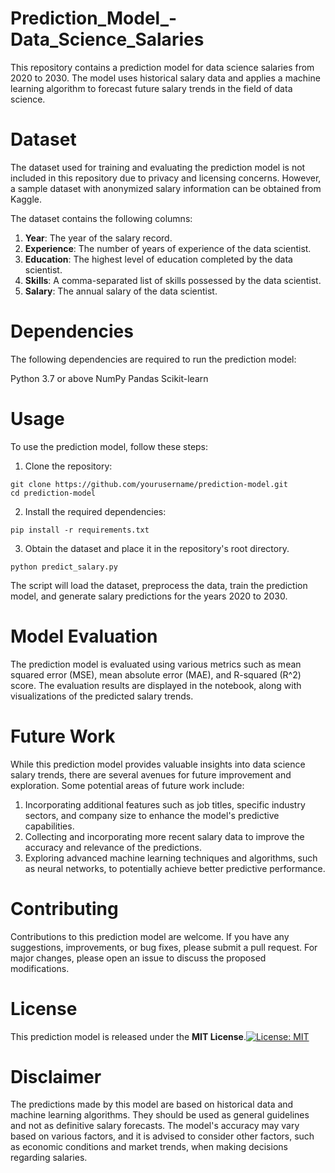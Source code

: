# Prediction_Model_-Data_Science_Salaries
This repository contains a prediction model for data science salaries from 2020 to 2030. The model uses historical salary data and applies a machine learning algorithm to forecast future salary trends in the field of data science.

# Dataset
The dataset used for training and evaluating the prediction model is not included in this repository due to privacy and licensing concerns. However, a sample dataset with anonymized salary information can be obtained from Kaggle.

The dataset contains the following columns:
1. <b>Year</b>: The year of the salary record.</br>
2. <b>Experience</b>: The number of years of experience of the data scientist.</br>
3. <b>Education</b>: The highest level of education completed by the data scientist.</br>
4. <b>Skills</b>: A comma-separated list of skills possessed by the data scientist.</br>
5. <b>Salary</b>: The annual salary of the data scientist.</br>

# Dependencies
The following dependencies are required to run the prediction model:

Python 3.7 or above
NumPy
Pandas
Scikit-learn

# Usage
To use the prediction model, follow these steps:
1. Clone the repository:
```shell
git clone https://github.com/yourusername/prediction-model.git
cd prediction-model
```
2. Install the required dependencies:

```shell
pip install -r requirements.txt
```
3. Obtain the dataset and place it in the repository's root directory.
```shell
python predict_salary.py
```
The script will load the dataset, preprocess the data, train the prediction model, and generate salary predictions for the years 2020 to 2030.

# Model Evaluation
The prediction model is evaluated using various metrics such as mean squared error (MSE), mean absolute error (MAE), and R-squared (R^2) score. The evaluation results are displayed in the notebook, along with visualizations of the predicted salary trends.

# Future Work
While this prediction model provides valuable insights into data science salary trends, there are several avenues for future improvement and exploration. Some potential areas of future work include:
1. Incorporating additional features such as job titles, specific industry sectors, and company size to enhance the model's predictive capabilities.</br>
2. Collecting and incorporating more recent salary data to improve the accuracy and relevance of the predictions.</br>
3. Exploring advanced machine learning techniques and algorithms, such as neural networks, to potentially achieve better predictive performance.</br>

# Contributing
Contributions to this prediction model are welcome. If you have any suggestions, improvements, or bug fixes, please submit a pull request. For major changes, please open an issue to discuss the proposed modifications.

# License
This prediction model is released under the <b>MIT License</b>.[![License: MIT](https://img.shields.io/badge/License-MIT-yellow.svg)](https://opensource.org/licenses/MIT)

# Disclaimer
The predictions made by this model are based on historical data and machine learning algorithms. They should be used as general guidelines and not as definitive salary forecasts. The model's accuracy may vary based on various factors, and it is advised to consider other factors, such as economic conditions and market trends, when making decisions regarding salaries.

